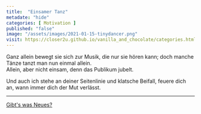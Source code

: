 ```yaml
--- 
title:  "Einsamer Tanz"
metadate: "hide"
categories: [ Motivation ]
published: "false"
image: "/assets/images/2021-01-15-tinydancer.png"
visit: https://closer2u.github.io/vanilla_and_chocolate/categories.html#motivation
---
```


Ganz allein bewegt sie sich zur Musik, die nur sie hören kann; doch manche Tänze tanzt man nun einmal allein.\
Allein, aber nicht einsam, denn das Publikum jubelt.

Und auch ich stehe an deiner Seitenlinie und klatsche Beifall, feuere dich an, wann immer dich der Mut verlässt.


***

[Gibt's was Neues?](https://github.com/Closer2U)